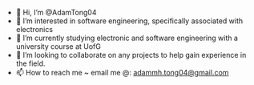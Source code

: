 - 👋 Hi, I’m @AdamTong04
- 👀 I’m interested in software engineering, specifically associated with electronics
- 🌱 I’m currently studying electronic and software engineering with a university course at UofG
- 💞️ I’m looking to collaborate on any projects to help gain experience in the field.
- 📫 How to reach me ~ email me @: adammh.tong04@gmail.com

<!---
AdamTong04/AdamTong04 is a ✨ special ✨ repository because its `README.md` (this file) appears on your GitHub profile.
You can click the Preview link to take a look at your changes.
--->
